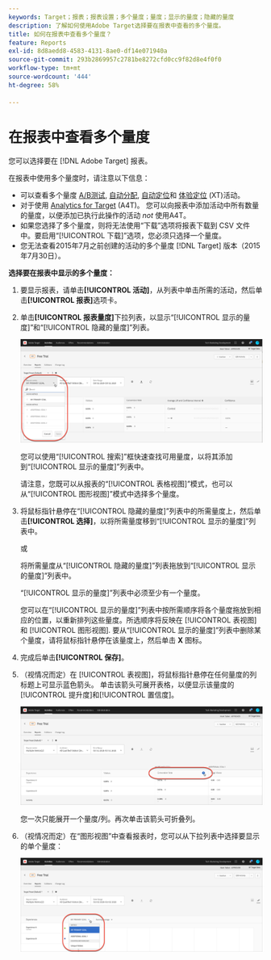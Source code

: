 ```yaml
---
keywords: Target；报表；报表设置；多个量度；量度；显示的量度；隐藏的量度
description: 了解如何使用Adobe Target选择要在报表中查看的多个量度。
title: 如何在报表中查看多个量度？
feature: Reports
exl-id: 8d8aedd8-4583-4131-8ae0-df14e071940a
source-git-commit: 293b2869957c2781be8272cfd0cc9f82d8e4f0f0
workflow-type: tm+mt
source-wordcount: '444'
ht-degree: 58%

---
```


# 在报表中查看多个量度

您可以选择要在 [!DNL Adobe Target] 报表。

在报表中使用多个量度时，请注意以下信息：

* 可以查看多个量度 [A/B测试](/help/main/c-activities/t-test-ab/test-ab.md), [自动分配](/help/main/c-activities/automated-traffic-allocation/automated-traffic-allocation.md), [自动定位](/help/main/c-activities/auto-target/auto-target-to-optimize.md)和 [体验定位](/help/main/c-activities/t-experience-target/experience-target.md) (XT)活动。
* 对于使用 [Analytics for Target](/help/main/c-integrating-target-with-mac/a4t/a4t.md) (A4T)。 您可以向报表中添加活动中所有数量的量度，以便添加已执行此操作的活动 *not* 使用A4T。
* 如果您选择了多个量度，则将无法使用“[](/help/main/c-reports/c-report-settings/downloading-data-in-csv-file.md)下载”选项将报表下载到 CSV 文件中。要启用“[!UICONTROL 下载]”选项，您必须只选择一个量度。
* 您无法查看2015年7月之前创建的活动的多个量度 [!DNL Target] 版本（2015年7月30日）。

**选择要在报表中显示的多个量度：**

1. 要显示报表，请单击&#x200B;**[!UICONTROL 活动]**，从列表中单击所需的活动，然后单击&#x200B;**[!UICONTROL 报表]**&#x200B;选项卡。
1. 单击&#x200B;**[!UICONTROL 报表量度]**&#x200B;下拉列表，以显示“[!UICONTROL 显示的量度]”和“[!UICONTROL 隐藏的量度]”列表。

   ![multiple_metrics图像](assets/multiple_metrics.png)

   您可以使用“[!UICONTROL 搜索]”框快速查找可用量度，以将其添加到“[!UICONTROL 显示的量度]”列表中。

   请注意，您既可以从报表的“[!UICONTROL 表格视图]”模式，也可以从“[!UICONTROL 图形视图]”模式中选择多个量度。

1. 将鼠标指针悬停在“[!UICONTROL 隐藏的量度]”列表中的所需量度上，然后单击&#x200B;**[!UICONTROL 选择]**，以将所需量度移到“[!UICONTROL 显示的量度]”列表中。

   或

   将所需量度从“[!UICONTROL 隐藏的量度]”列表拖放到“[!UICONTROL 显示的量度]”列表中。

   “[!UICONTROL 显示的量度]”列表中必须至少有一个量度。

   您可以在“[!UICONTROL 显示的量度]”列表中按所需顺序将各个量度拖放到相应的位置，以重新排列这些量度。所选顺序将反映在 [!UICONTROL 表视图] 和 [!UICONTROL 图形视图]. 要从“[!UICONTROL 显示的量度]”列表中删除某个量度，请将鼠标指针悬停在该量度上，然后单击 **X** 图标。

1. 完成后单击&#x200B;**[!UICONTROL 保存]**。
1. （视情况而定）在 [!UICONTROL 表视图]，将鼠标指针悬停在任何量度的列标题上可显示蓝色箭头。 单击该箭头可展开表格，以便显示该量度的[!UICONTROL 提升度]和[!UICONTROL 置信度]。

   ![multiple_metrics_table图像](assets/multiple_metrics_table.png)

   您一次只能展开一个量度/列。再次单击该箭头可折叠列。

1. （视情况而定）在“图形视图”中查看报表时，您可以从下拉列表中选择要显示的单个量度：

   ![multiple_metrics_graph图像](assets/multiple_metrics_graph.png)
